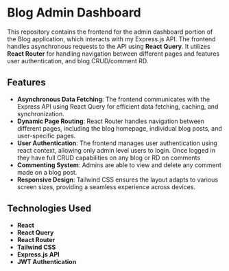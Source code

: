# Blog Admin Dashboard

This repository contains the frontend for the admin dashboard portion of the Blog application, which interacts with my Express.js API. The frontend handles asynchronous requests to the API using **React Query**. It utilizes **React Router** for handling navigation between different pages and features user authentication, and blog CRUD/comment RD.

## Features

- **Asynchronous Data Fetching**: The frontend communicates with the Express API using React Query for efficient data fetching, caching, and synchronization.
- **Dynamic Page Routing**: React Router handles navigation between different pages, including the blog homepage, individual blog posts, and user-specific pages.
- **User Authentication**: The frontend manages user authentication using react context, allowing only admin level users to login. Once logged in they have full CRUD capabilities on any blog or RD on comments
- **Commenting System**: Admins are able to view and delete any comment made on a blog post.
- **Responsive Design**: Tailwind CSS ensures the layout adapts to various screen sizes, providing a seamless experience across devices.

## Technologies Used

- **React**
- **React Query**
- **React Router**
- **Tailwind CSS**
- **Express.js API**
- **JWT Authentication**
